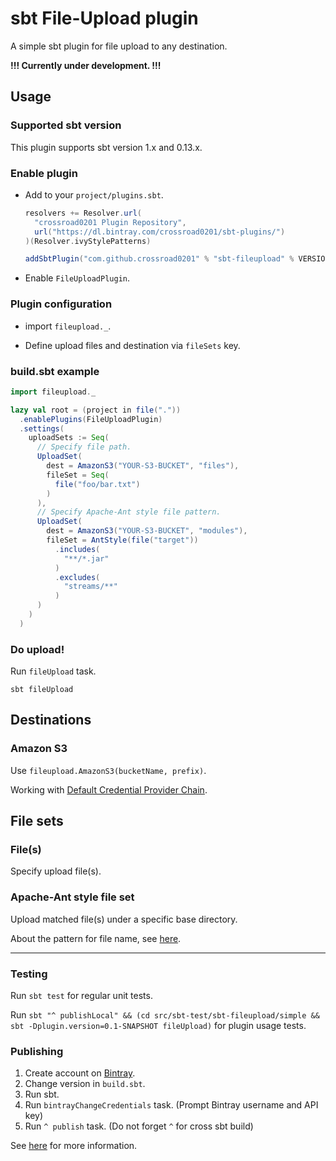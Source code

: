 # sbt File-Upload plugin

A simple sbt plugin for file upload to any destination.

**!!! Currently under development. !!!**

## Usage

### Supported sbt version

This plugin supports sbt version 1.x and 0.13.x.

### Enable plugin

* Add to your `project/plugins.sbt`.
  ```scala
  resolvers += Resolver.url(
    "crossroad0201 Plugin Repository",
    url("https://dl.bintray.com/crossroad0201/sbt-plugins/")
  )(Resolver.ivyStylePatterns)

  addSbtPlugin("com.github.crossroad0201" % "sbt-fileupload" % VERSION)
  ```

* Enable `FileUploadPlugin`.


### Plugin configuration

* import `fileupload._`.

* Define upload files and destination via `fileSets` key.

### build.sbt example

```scala
import fileupload._

lazy val root = (project in file("."))
  .enablePlugins(FileUploadPlugin)
  .settings(
    uploadSets := Seq(
      // Specify file path.
      UploadSet(
        dest = AmazonS3("YOUR-S3-BUCKET", "files"),
        fileSet = Seq(
          file("foo/bar.txt")
        )
      ),
      // Specify Apache-Ant style file pattern.
      UploadSet(
        dest = AmazonS3("YOUR-S3-BUCKET", "modules"),
        fileSet = AntStyle(file("target"))
          .includes(
            "**/*.jar"
          )
          .excludes(
            "streams/**"
          )
      )
    )
  )
```

### Do upload!

Run `fileUpload` task.

```shell
sbt fileUpload
```

## Destinations

### Amazon S3

Use `fileupload.AmazonS3(bucketName, prefix)`.

Working with [Default Credential Provider Chain](https://docs.aws.amazon.com/sdk-for-java/v1/developer-guide/credentials.html). 

## File sets

### File(s)

Specify upload file(s).

### Apache-Ant style file set

Upload matched file(s) under a specific base directory.

About the pattern for file name, see [here](https://ant.apache.org/manual/dirtasks.html#patterns). 


----

### Testing

Run `sbt test` for regular unit tests.

Run `sbt "^ publishLocal" && (cd src/sbt-test/sbt-fileupload/simple && sbt -Dplugin.version=0.1-SNAPSHOT fileUpload)` for plugin usage tests.

### Publishing

1. Create account on [Bintray](https://bintray.com/signup/oss).
1. Change version in `build.sbt`.
1. Run sbt.
1. Run `bintrayChangeCredentials` task. (Prompt Bintray username and API key)
1. Run `^ publish` task. (Do not forget `^` for cross sbt build)

See [here](https://www.scala-sbt.org/1.0/docs/Bintray-For-Plugins.html) for more information.
